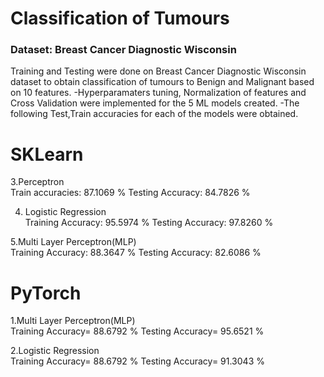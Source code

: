 
# Classification of Tumours 

### Dataset: Breast Cancer Diagnostic Wisconsin

Training and Testing were done on Breast Cancer Diagnostic Wisconsin dataset to obtain classification of tumours to Benign and Malignant based on 10 features.
-Hyperparamaters tuning, Normalization of features and Cross Validation were implemented for the 5 ML models created.
-The following Test,Train accuracies for each of the models were obtained.



# SKLearn
3.Perceptron                            
Train accuracies: 87.1069 %       Testing Accuracy: 84.7826 %   

4. Logistic Regression  
Training Accuracy: 95.5974 %  Testing Accuracy: 97.8260 %

5.Multi Layer Perceptron(MLP)  
Training Accuracy: 88.3647 %        Testing Accuracy: 82.6086 %


# PyTorch
1.Multi Layer Perceptron(MLP)     
Training Accuracy= 88.6792 %      Testing Accuracy= 95.6521 % 

2.Logistic Regression    
Training Accuracy= 88.6792 %      Testing Accuracy= 91.3043 %
